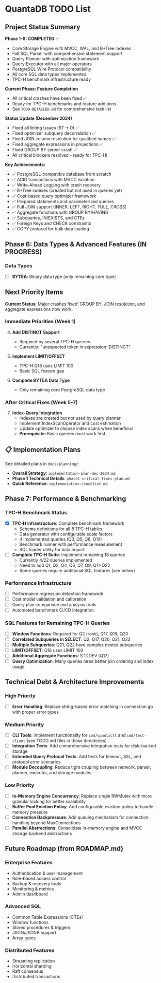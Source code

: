 # QuantaDB TODO List

## Project Status Summary

**Phase 1-6: COMPLETED** ✅
- Core Storage Engine with MVCC, WAL, and B+Tree Indexes
- Full SQL Parser with comprehensive statement support
- Query Planner with optimization framework
- Query Executor with all major operators
- PostgreSQL Wire Protocol compatibility
- All core SQL data types implemented
- TPC-H benchmark infrastructure ready

**Current Phase: Feature Completion**
- All critical crashes have been fixed ✅
- Ready for TPC-H benchmarks and feature additions
- See `TODO-DETAILED.md` for comprehensive task list

**Status Update (December 2024)**
- Fixed all linting issues (97 → 0) ✅
- Fixed optimizer subquery decorrelation ✅
- Fixed JOIN column resolution for qualified names ✅
- Fixed aggregate expressions in projections ✅
- Fixed GROUP BY server crash ✅
- All critical blockers resolved - ready for TPC-H!

**Key Achievements:**
- ✅ PostgreSQL-compatible database from scratch
- ✅ ACID transactions with MVCC isolation
- ✅ Write-Ahead Logging with crash recovery
- ✅ B+Tree indexes (created but not used in queries yet)
- ✅ Cost-based query optimizer framework
- ✅ Prepared statements and parameterized queries
- ✅ Full JOIN support (INNER, LEFT, RIGHT, FULL, CROSS)
- ✅ Aggregate functions with GROUP BY/HAVING
- ✅ Subqueries, IN/EXISTS, and CTEs
- ✅ Foreign Keys and CHECK constraints
- ✅ COPY protocol for bulk data loading

## Phase 6: Data Types & Advanced Features (IN PROGRESS)

### Data Types
- [ ] **BYTEA**: Binary data type (only remaining core type)

## Next Priority Items

**Current Status**: Major crashes fixed! GROUP BY, JOIN resolution, and aggregate expressions now work.

### Immediate Priorities (Week 1)  
4. **Add DISTINCT Support**
   - Required by several TPC-H queries
   - Currently: "unexpected token in expression: DISTINCT"

5. **Implement LIMIT/OFFSET**
   - TPC-H Q18 uses LIMIT 100
   - Basic SQL feature gap

6. **Complete BYTEA Data Type**
   - Only remaining core PostgreSQL data type

### After Critical Fixes (Week 5-7)
7. **Index-Query Integration**
   - Indexes are created but not used by query planner
   - Implement IndexScanOperator and cost estimation
   - Update optimizer to choose index scans when beneficial
   - **Prerequisite**: Basic queries must work first

## 📋 Implementation Plans

See detailed plans in `docs/planning/`:
- **Overall Strategy**: `implementation-plan-dec-2024.md`
- **Phase 1 Technical Details**: `phase1-critical-fixes-plan.md`  
- **Quick Reference**: `implementation-checklist.md`

## Phase 7: Performance & Benchmarking

### TPC-H Benchmark Status
- [x] **TPC-H Infrastructure**: Complete benchmark framework
  - Schema definitions for all 8 TPC-H tables
  - Data generator with configurable scale factors
  - 4 implemented queries (Q3, Q5, Q8, Q10)
  - Benchmark runner with performance measurement
  - SQL loader utility for data import
- [ ] **Complete TPC-H Suite**: Implement remaining 18 queries
  - Currently 4/22 queries implemented
  - Need to add Q1, Q2, Q4, Q6, Q7, Q9, Q11-Q22
  - Some queries require additional SQL features (see below)

### Performance Infrastructure
- [ ] Performance regression detection framework
- [ ] Cost model validation and calibration
- [ ] Query plan comparison and analysis tools
- [ ] Automated benchmark CI/CD integration

### SQL Features for Remaining TPC-H Queries
- [ ] **Window Functions**: Required for Q2 (rank), Q17, Q18, Q20
- [ ] **Correlated Subqueries in SELECT**: Q2, Q17, Q20, Q21, Q22
- [ ] **Multiple Subqueries**: Q21, Q22 have complex nested subqueries
- [ ] **LIMIT/OFFSET**: Q18 uses LIMIT 100
- [ ] **Additional Aggregate Functions**: STDDEV (Q17)
- [ ] **Query Optimization**: Many queries need better join ordering and index usage

## Technical Debt & Architecture Improvements

### High Priority
- [ ] **Error Handling**: Replace string-based error matching in connection.go with proper error types

### Medium Priority
- [ ] **CLI Tools**: Implement functionality for `cmd/quantactl` and `cmd/test-client` (see TODO.md files in those directories)
- [ ] **Integration Tests**: Add comprehensive integration tests for disk-backed storage
- [ ] **Extended Query Protocol Tests**: Add tests for timeout, SSL, and protocol error scenarios
- [ ] **Module Decoupling**: Reduce tight coupling between network, parser, planner, executor, and storage modules

### Low Priority
- [ ] **In-Memory Engine Concurrency**: Replace single RWMutex with more granular locking for better scalability
- [ ] **Buffer Pool Eviction Policy**: Add configurable eviction policy to handle memory pressure
- [ ] **Connection Backpressure**: Add queuing mechanism for connection handling beyond MaxConnections
- [ ] **Parallel Abstractions**: Consolidate in-memory engine and MVCC storage backend abstractions

## Future Roadmap (from ROADMAP.md)

### Enterprise Features
- Authentication & user management
- Role-based access control
- Backup & recovery tools
- Monitoring & metrics
- Admin dashboard

### Advanced SQL
- Common Table Expressions (CTEs)
- Window functions
- Stored procedures & triggers
- JSON/JSONB support
- Array types

### Distributed Features
- Streaming replication
- Horizontal sharding
- Raft consensus
- Distributed transactions

